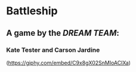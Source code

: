 # Battleship
## A game by the *DREAM TEAM*:
### Kate Tester and Carson Jardine

(https://giphy.com/embed/C9x8gX02SnMIoAClXa)

